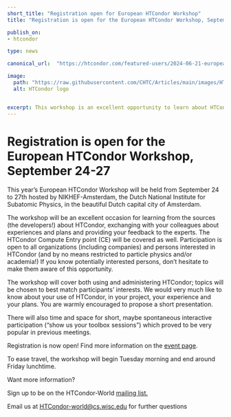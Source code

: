 ```yaml
---
short_title: "Registration open for European HTCondor Workshop" 
title: "Registration is open for the European HTCondor Workshop, September 24-27"

publish_on:
- htcondor

type: news

canonical_url:  "https://htcondor.com/featured-users/2024-06-21-european-htcondor-week-registration.html"

image:
  path: "https://raw.githubusercontent.com/CHTC/Articles/main/images/HTCondor_red_blk_notag.png"
  alt: HTCondor logo


excerpt: This workshop is an excellent opportunity to learn about HTCondor in the beautiful Amsterdam.
---
```



# Registration is open for the European HTCondor Workshop, September 24-27


This year’s European HTCondor Workshop will be held from September 24 to 27th hosted by NIKHEF-Amsterdam, the Dutch National Institute for Subatomic Physics, in the beautiful Dutch capital city of Amsterdam.


The workshop will be an excellent occasion for learning from the sources (the developers!) about HTCondor, exchanging with your colleagues about experiences and plans and providing your feedback to the experts. The HTCondor Compute Entry point (CE) will be covered as well. Participation is open to all organizations (including companies) and persons interested in HTCondor (and by no means restricted to particle physics and/or academia!) If you know potentially interested persons, don’t hesitate to make them aware of this opportunity.


The workshop will cover both using and administering HTCondor; topics will be chosen to best match participants’ interests. We would very much like to know about your use of HTCondor, in your project, your experience and your plans. You are warmly encouraged to propose a short presentation.


There will also time and space for short, maybe spontaneous interactive participation (“show us your toolbox sessions”) which proved to be very popular in previous meetings.


Registration is now open! Find more information on the [event page](https://indico.cern.ch/event/1386170/).


To ease travel, the workshop will begin Tuesday morning and end around Friday lunchtime.


Want more information? 

Sign up to be on the HTCondor-World [mailing list.](https://lists.cs.wisc.edu/mailman/listinfo/htcondor-world) 

Email us at [HTCondor-world@cs.wisc.edu](https://path-cc.io/events/2024-euro-htcondor/HTCondor-world@cs.wisc.edu) for further questions
